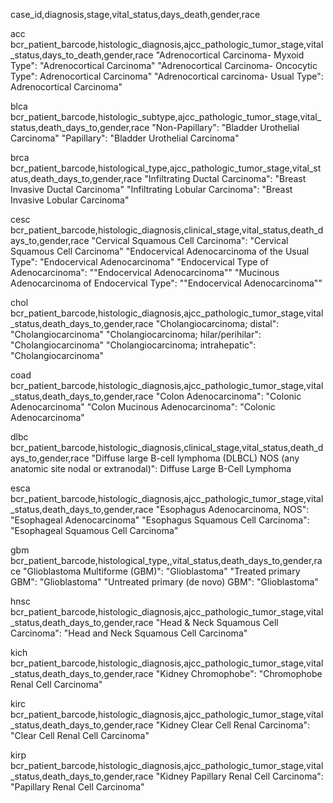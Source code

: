 case_id,diagnosis,stage,vital_status,days_death,gender,race

acc
bcr_patient_barcode,histologic_diagnosis,ajcc_pathologic_tumor_stage,vital_status,days_to_death,gender,race
"Adrenocortical Carcinoma- Myxoid Type": "Adrenocortical Carcinoma"
"Adrenocortical Carcinoma- Oncocytic Type": Adrenocortical Carcinoma"
"Adrenocortical carcinoma- Usual Type": Adrenocortical Carcinoma"

blca
bcr_patient_barcode,histologic_subtype,ajcc_pathologic_tumor_stage,vital_status,death_days_to,gender,race
"Non-Papillary": "Bladder Urothelial Carcinoma"
"Papillary": "Bladder Urothelial Carcinoma"

brca
bcr_patient_barcode,histological_type,ajcc_pathologic_tumor_stage,vital_status,death_days_to,gender,race
"Infiltrating Ductal Carcinoma": "Breast Invasive Ductal Carcinoma"
"Infiltrating Lobular Carcinoma": "Breast Invasive Lobular Carcinoma"

cesc 
bcr_patient_barcode,histologic_diagnosis,clinical_stage,vital_status,death_days_to,gender,race
"Cervical Squamous Cell Carcinoma": "Cervical Squamous Cell Carcinoma"
"Endocervical Adenocarcinoma of the Usual Type": "Endocervical Adenocarcinoma"
"Endocervical Type of Adenocarcinoma": ""Endocervical Adenocarcinoma""
"Mucinous Adenocarcinoma of Endocervical Type": ""Endocervical Adenocarcinoma""

chol 
bcr_patient_barcode,histologic_diagnosis,ajcc_pathologic_tumor_stage,vital_status,death_days_to,gender,race
"Cholangiocarcinoma; distal": "Cholangiocarcinoma"
"Cholangiocarcinoma; hilar/perihilar": "Cholangiocarcinoma"
"Cholangiocarcinoma; intrahepatic": "Cholangiocarcinoma"

coad
bcr_patient_barcode,histologic_diagnosis,ajcc_pathologic_tumor_stage,vital_status,death_days_to,gender,race
"Colon Adenocarcinoma": "Colonic Adenocarcinoma"
"Colon Mucinous Adenocarcinoma": "Colonic Adenocarcinoma"

dlbc
bcr_patient_barcode,histologic_diagnosis,clinical_stage,vital_status,death_days_to,gender,race
"Diffuse large B-cell lymphoma (DLBCL) NOS (any anatomic site nodal or extranodal)": Diffuse Large B-Cell Lymphoma

esca
bcr_patient_barcode,histologic_diagnosis,ajcc_pathologic_tumor_stage,vital_status,death_days_to,gender,race
"Esophagus Adenocarcinoma, NOS": "Esophageal Adenocarcinoma"
"Esophagus Squamous Cell Carcinoma": "Esophageal Squamous Cell Carcinoma"

gbm
bcr_patient_barcode,histological_type,,vital_status,death_days_to,gender,race
"Glioblastoma Multiforme (GBM)": "Glioblastoma"
"Treated primary GBM": "Glioblastoma"
"Untreated primary (de novo) GBM": "Glioblastoma"

hnsc
bcr_patient_barcode,histologic_diagnosis,ajcc_pathologic_tumor_stage,vital_status,death_days_to,gender,race
"Head & Neck Squamous Cell Carcinoma": "Head and Neck Squamous Cell Carcinoma"

kich
bcr_patient_barcode,histologic_diagnosis,ajcc_pathologic_tumor_stage,vital_status,death_days_to,gender,race
"Kidney Chromophobe": "Chromophobe Renal Cell Carcinoma"

kirc
bcr_patient_barcode,histologic_diagnosis,ajcc_pathologic_tumor_stage,vital_status,death_days_to,gender,race
"Kidney Clear Cell Renal Carcinoma": "Clear Cell Renal Cell Carcinoma"

kirp
bcr_patient_barcode,histologic_diagnosis,ajcc_pathologic_tumor_stage,vital_status,death_days_to,gender,race
"Kidney Papillary Renal Cell Carcinoma": "Papillary Renal Cell Carcinoma"